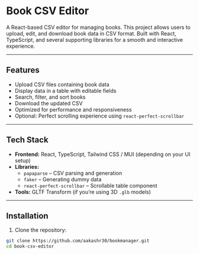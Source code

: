 # Book CSV Editor

A React-based CSV editor for managing books. This project allows users to upload, edit, and download book data in CSV format. Built with React, TypeScript, and several supporting libraries for a smooth and interactive experience.

---

## Features

- Upload CSV files containing book data
- Display data in a table with editable fields
- Search, filter, and sort books
- Download the updated CSV
- Optimized for performance and responsiveness
- Optional: Perfect scrolling experience using `react-perfect-scrollbar`

---

## Tech Stack

- **Frontend:** React, TypeScript, Tailwind CSS / MUI (depending on your UI setup)
- **Libraries:**  
  - `papaparse` – CSV parsing and generation  
  - `faker` – Generating dummy data  
  - `react-perfect-scrollbar` – Scrollable table component
- **Tools:** GLTF Transform (if you’re using 3D `.glb` models)

---

## Installation

1. Clone the repository:

```bash
git clone https://github.com/aakashr30/bookmanager.git
cd book-csv-editor
